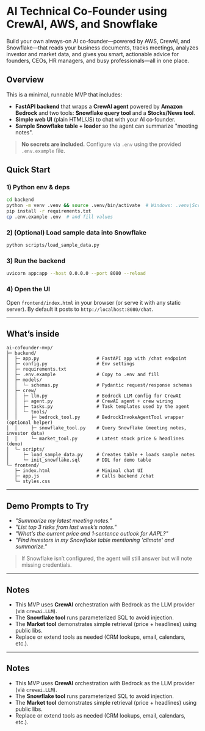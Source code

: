 # AI Technical Co‑Founder using CrewAI, AWS, and Snowflake

Build your own always-on AI co-founder—powered by AWS, CrewAI, and Snowflake—that reads your business documents, tracks meetings, analyzes investor and market data, and gives you smart, actionable advice for founders, CEOs, HR managers, and busy professionals—all in one place.

## Overview

This is a minimal, runnable MVP that includes:
- **FastAPI backend** that wraps a **CrewAI agent** powered by **Amazon Bedrock** and
  two tools: **Snowflake query tool** and a **Stocks/News tool**.
- **Simple web UI** (plain HTML/JS) to chat with your AI co‑founder.
- **Sample Snowflake table + loader** so the agent can summarize "meeting notes".

> **No secrets are included.** Configure via `.env` using the provided `.env.example` file.

## Quick Start

### 1) Python env & deps
```bash
cd backend
python -m venv .venv && source .venv/bin/activate  # Windows: .venv\Scripts\activate
pip install -r requirements.txt
cp .env.example .env  # and fill values
```

### 2) (Optional) Load sample data into Snowflake
```bash
python scripts/load_sample_data.py
```

### 3) Run the backend
```bash
uvicorn app:app --host 0.0.0.0 --port 8080 --reload
```

### 4) Open the UI
Open `frontend/index.html` in your browser (or serve it with any static server).
By default it posts to `http://localhost:8080/chat`.

---

## What’s inside

```
ai-cofounder-mvp/
├─ backend/
│  ├─ app.py                     # FastAPI app with /chat endpoint
│  ├─ config.py                  # Env settings
│  ├─ requirements.txt
│  ├─ .env.example               # Copy to .env and fill
│  ├─ models/
│  │  └─ schemas.py              # Pydantic request/response schemas
│  ├─ crew/
│  │  ├─ llm.py                  # Bedrock LLM config for CrewAI
│  │  ├─ agent.py                # CrewAI agent + crew wiring
│  │  ├─ tasks.py                # Task templates used by the agent
│  │  └─ tools/
│  │     ├─ bedrock_tool.py      # BedrockInvokeAgentTool wrapper (optional helper)
│  │     ├─ snowflake_tool.py    # Query Snowflake (meeting notes, investor data)
│  │     └─ market_tool.py       # Latest stock price & headlines (demo)
│  └─ scripts/
│     ├─ load_sample_data.py     # Creates table + loads sample notes
│     └─ init_snowflake.sql      # DDL for demo table
└─ frontend/
   ├─ index.html                 # Minimal chat UI
   ├─ app.js                     # Calls backend /chat
   └─ styles.css
```

---

## Demo Prompts to Try

- *"Summarize my latest meeting notes."*  
- *"List top 3 risks from last week’s notes."*  
- *"What’s the current price and 1‑sentence outlook for AAPL?"*  
- *"Find investors in my Snowflake table mentioning 'climate' and summarize."*

> If Snowflake isn’t configured, the agent will still answer but will note missing credentials.

---

## Notes

- This MVP uses **CrewAI** orchestration with Bedrock as the LLM provider (via `crewai.LLM`).
- The **Snowflake tool** runs parameterized SQL to avoid injection.
- The **Market tool** demonstrates simple retrieval (price + headlines) using public libs.
- Replace or extend tools as needed (CRM lookups, email, calendars, etc.).

---

## Notes

- This MVP uses **CrewAI** orchestration with Bedrock as the LLM provider (via `crewai.LLM`).
- The **Snowflake tool** runs parameterized SQL to avoid injection.
- The **Market tool** demonstrates simple retrieval (price + headlines) using public libs.
- Replace or extend tools as needed (CRM lookups, email, calendars, etc.).
